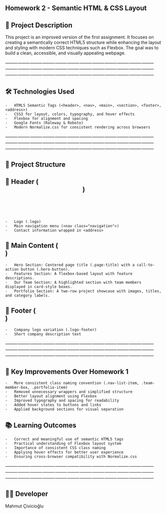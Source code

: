 ## Homework 2 - Semantic HTML & CSS Layout

## 📌 Project Description

This project is an improved version of the first assignment. It focuses on creating a semantically correct HTML5 structure while enhancing the layout and styling with modern CSS techniques such as Flexbox. The goal was to build a clean, accessible, and visually appealing webpage.

⸻⸻⸻⸻⸻⸻⸻⸻⸻⸻⸻⸻⸻⸻⸻⸻⸻⸻⸻⸻⸻⸻⸻⸻⸻⸻⸻⸻⸻⸻⸻⸻⸻⸻⸻⸻

## 🛠️ Technologies Used
	- 	HTML5 Semantic Tags (<header>, <nav>, <main>, <section>, <footer>, <address>)
	- 	CSS3 for layout, colors, typography, and hover effects
	- 	Flexbox for alignment and spacing
	- 	Google Fonts (Raleway & Roboto)
	- 	Modern Normalize.css for consistent rendering across browsers

⸻⸻⸻⸻⸻⸻⸻⸻⸻⸻⸻⸻⸻⸻⸻⸻⸻⸻⸻⸻⸻⸻⸻⸻⸻⸻⸻⸻⸻⸻⸻⸻⸻⸻⸻⸻

##  📂 Project Structure

##  🔹 Header (<header>)
	- 	Logo (.logo)
	- 	Main navigation menu (<nav class="navigation">)
	- 	Contact information wrapped in <address>

## 🔹 Main Content (<main>)
	- 	Hero Section: Centered page title (.page-title) with a call-to-action button (.hero-button).
	- 	Features Section: A flexbox-based layout with feature descriptions.
	- 	Our Team Section: A highlighted section with team members displayed in card-style boxes.
	- 	Portfolio Section: A two-row project showcase with images, titles, and category labels.

## 🔹 Footer (<footer>)
	- 	Company logo variation (.logo-footer)
	- 	Short company description text

⸻⸻⸻⸻⸻⸻⸻⸻⸻⸻⸻⸻⸻⸻⸻⸻⸻⸻⸻⸻⸻⸻⸻⸻⸻⸻⸻⸻⸻⸻⸻⸻⸻⸻⸻⸻

## 🎨 Key Improvements Over Homework 1
	- 	More consistent class naming convention (.nav-list-item, .team-member-box, .portfolio-item)
	- 	Removed unnecessary wrappers and simplified structure
	- 	Better layout alignment using Flexbox
	- 	Improved typography and spacing for readability
	- 	Added hover states to buttons and links
	- 	Applied background sections for visual separation


## 📚 Learning Outcomes
	- 	Correct and meaningful use of semantic HTML5 tags
	- 	Practical understanding of Flexbox layout system
	- 	Importance of consistent CSS class naming
	- 	Applying hover effects for better user experience
	- 	Ensuring cross-browser compatibility with Normalize.css

⸻⸻⸻⸻⸻⸻⸻⸻⸻⸻⸻⸻⸻⸻⸻⸻⸻⸻⸻⸻⸻⸻⸻⸻⸻⸻⸻⸻⸻⸻⸻⸻⸻⸻⸻⸻

## 👨‍💻 Developer

Mahmut Çivicioğlu
